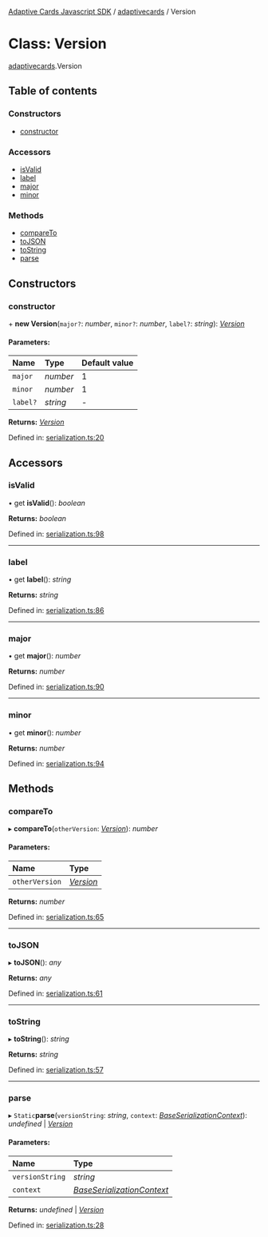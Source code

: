 [Adaptive Cards Javascript SDK](../README.md) / [adaptivecards](../modules/adaptivecards.md) / Version

# Class: Version

[adaptivecards](../modules/adaptivecards.md).Version

## Table of contents

### Constructors

- [constructor](adaptivecards.version.md#constructor)

### Accessors

- [isValid](adaptivecards.version.md#isvalid)
- [label](adaptivecards.version.md#label)
- [major](adaptivecards.version.md#major)
- [minor](adaptivecards.version.md#minor)

### Methods

- [compareTo](adaptivecards.version.md#compareto)
- [toJSON](adaptivecards.version.md#tojson)
- [toString](adaptivecards.version.md#tostring)
- [parse](adaptivecards.version.md#parse)

## Constructors

### constructor

\+ **new Version**(`major?`: *number*, `minor?`: *number*, `label?`: *string*): [*Version*](serialization.version.md)

#### Parameters:

Name | Type | Default value |
:------ | :------ | :------ |
`major` | *number* | 1 |
`minor` | *number* | 1 |
`label?` | *string* | - |

**Returns:** [*Version*](serialization.version.md)

Defined in: [serialization.ts:20](https://github.com/microsoft/AdaptiveCards/blob/0938a1f10/source/nodejs/adaptivecards/src/serialization.ts#L20)

## Accessors

### isValid

• get **isValid**(): *boolean*

**Returns:** *boolean*

Defined in: [serialization.ts:98](https://github.com/microsoft/AdaptiveCards/blob/0938a1f10/source/nodejs/adaptivecards/src/serialization.ts#L98)

___

### label

• get **label**(): *string*

**Returns:** *string*

Defined in: [serialization.ts:86](https://github.com/microsoft/AdaptiveCards/blob/0938a1f10/source/nodejs/adaptivecards/src/serialization.ts#L86)

___

### major

• get **major**(): *number*

**Returns:** *number*

Defined in: [serialization.ts:90](https://github.com/microsoft/AdaptiveCards/blob/0938a1f10/source/nodejs/adaptivecards/src/serialization.ts#L90)

___

### minor

• get **minor**(): *number*

**Returns:** *number*

Defined in: [serialization.ts:94](https://github.com/microsoft/AdaptiveCards/blob/0938a1f10/source/nodejs/adaptivecards/src/serialization.ts#L94)

## Methods

### compareTo

▸ **compareTo**(`otherVersion`: [*Version*](serialization.version.md)): *number*

#### Parameters:

Name | Type |
:------ | :------ |
`otherVersion` | [*Version*](serialization.version.md) |

**Returns:** *number*

Defined in: [serialization.ts:65](https://github.com/microsoft/AdaptiveCards/blob/0938a1f10/source/nodejs/adaptivecards/src/serialization.ts#L65)

___

### toJSON

▸ **toJSON**(): *any*

**Returns:** *any*

Defined in: [serialization.ts:61](https://github.com/microsoft/AdaptiveCards/blob/0938a1f10/source/nodejs/adaptivecards/src/serialization.ts#L61)

___

### toString

▸ **toString**(): *string*

**Returns:** *string*

Defined in: [serialization.ts:57](https://github.com/microsoft/AdaptiveCards/blob/0938a1f10/source/nodejs/adaptivecards/src/serialization.ts#L57)

___

### parse

▸ `Static`**parse**(`versionString`: *string*, `context`: [*BaseSerializationContext*](serialization.baseserializationcontext.md)): *undefined* \| [*Version*](serialization.version.md)

#### Parameters:

Name | Type |
:------ | :------ |
`versionString` | *string* |
`context` | [*BaseSerializationContext*](serialization.baseserializationcontext.md) |

**Returns:** *undefined* \| [*Version*](serialization.version.md)

Defined in: [serialization.ts:28](https://github.com/microsoft/AdaptiveCards/blob/0938a1f10/source/nodejs/adaptivecards/src/serialization.ts#L28)
